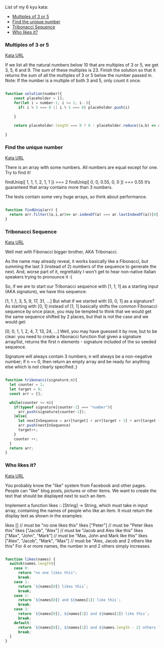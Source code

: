 List of my 6 kyu kata:
- [Multiples of 3 or 5](#multiples-of-3-or-5)
- [Find the unique number](#find-the-unique-number)
- [Tribonacci Sequence](#tribonacci-sequence)
- [Who likes it?](#who-likes-it?)


### Multiples of 3 or 5

[Kata URL](https://www.codewars.com/kata/multiples-of-3-or-5/train/javascript)

If we list all the natural numbers below 10 that are multiples of 3 or 5, we get 3, 5, 6 and 9. 
The sum of these multiples is 23.
Finish the solution so that it returns the sum of all the multiples of 3 or 5 below the number passed in.
 Note: If the number is a multiple of both 3 and 5, only count it once.
 
```javascript

function solution(number){
    const placeholder = [];
    for(let i = number-1; i >= 1; i--){
      if( i % 3 === 0 || i % 5 === 0) placeholder.push(i)
    
    }
    
    return placeholder.length === 0 ? 0 : placeholder.reduce((a,b) => a + b );
  
}

```
### Find the unique number

[Kata URL](https://www.codewars.com/kata/find-the-unique-number-1/train/javascript)

 There is an array with some numbers. All numbers are equal except for one. Try to find it!

findUniq([ 1, 1, 1, 2, 1, 1 ]) === 2
findUniq([ 0, 0, 0.55, 0, 0 ]) === 0.55
It’s guaranteed that array contains more than 3 numbers.

The tests contain some very huge arrays, so think about performance.

```javascript

function findUniq(arr) {
  return arr.filter((a,i,ar)=> ar.indexOf(a) === ar.lastIndexOf(a))[0];
}

```
### Tribonacci Sequence

[Kata URL](https://www.codewars.com/kata/tribonacci-sequence/train/javascript)

Well met with Fibonacci bigger brother, AKA Tribonacci.

As the name may already reveal, it works basically like a Fibonacci, but summing the last 3 (instead of 2) numbers of the sequence to generate the next. And, worse part of it, regrettably I won't get to hear non-native Italian speakers trying to pronounce it :(

So, if we are to start our Tribonacci sequence with [1, 1, 1] as a starting input (AKA signature), we have this sequence:

[1, 1 ,1, 3, 5, 9, 17, 31, ...]
But what if we started with [0, 0, 1] as a signature? As starting with [0, 1] instead of [1, 1] basically shifts the common Fibonacci sequence by once place, you may be tempted to think that we would get the same sequence shifted by 2 places, but that is not the case and we would get:

[0, 0, 1, 1, 2, 4, 7, 13, 24, ...]
Well, you may have guessed it by now, but to be clear: you need to create a fibonacci function that given a signature array/list, returns the first n elements - signature included of the so seeded sequence.

Signature will always contain 3 numbers; n will always be a non-negative number; if n == 0, then return an empty array and be ready for anything else which is not clearly specified ;)

```javascript

function tribonacci(signature,n){
  let counter = 1;
  let target = 0;
  const arr = [];

  while(counter <= n){
    if(typeof signature[counter-1] === "number"){
      arr.push(signature[counter-1]);
    }else{
      let nextInSequence = arr[target] + arr[target + 1] + arr[target + 2];
      arr.push(nextInSequence)
      target++;
    }
    counter ++;
  }
  return arr;
}

```
### Who likes it?

[Kata URL](https://www.codewars.com/kata/who-likes-it/train/javascript)

You probably know the "like" system from Facebook and other pages. People can "like" blog posts, pictures or other items. We want to create the text that should be displayed next to such an item.

Implement a function likes :: [String] -> String, which must take in input array, containing the names of people who like an item. It must return the display text as shown in the examples:

likes [] // must be "no one likes this"
likes ["Peter"] // must be "Peter likes this"
likes ["Jacob", "Alex"] // must be "Jacob and Alex like this"
likes ["Max", "John", "Mark"] // must be "Max, John and Mark like this"
likes ["Alex", "Jacob", "Mark", "Max"] // must be "Alex, Jacob and 2 others like this"
For 4 or more names, the number in and 2 others simply increases.


```javascript

function likes(names) {
  switch(names.length){
    case 0:
      return "no one likes this";
      break;
    case 1:
      return `${names[0]} likes this`;
      break;
    case 2:
      return `${names[0]} and ${names[1]} like this`;
      break;
    case 3:
      return `${names[0]}, ${names[1]} and ${names[2]} like this`;
      break;
    default:
      return `${names[0]}, ${names[1]} and ${names.length - 2} others like this`;
      break;
  }
}

```


